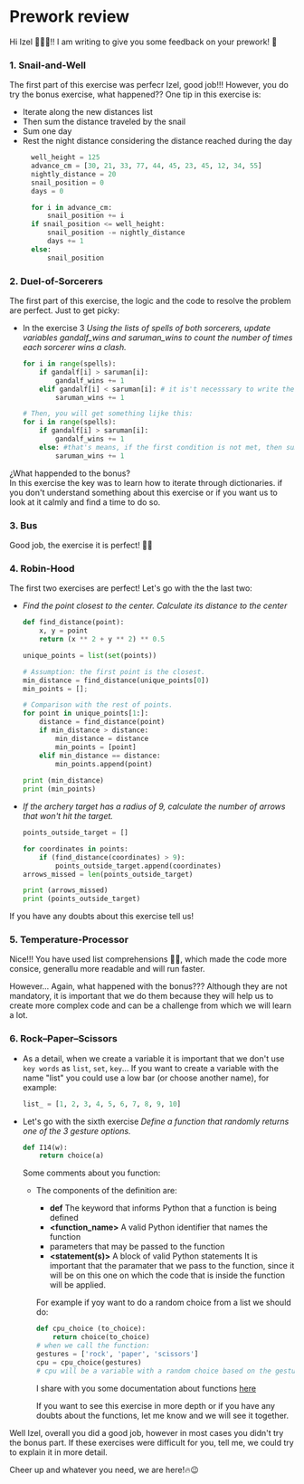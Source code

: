 # Prework review

Hi Izel 🙋🏻‍♀️!! I am writing to give you some feedback on your prework! 🚀

### 1. Snail-and-Well

The first part of this exercise was perfecr Izel, good job!!! However, you do try the bonus exercise, what happened?? 
One tip in this exercise is:
- Iterate along the new distances list 
- Then sum the distance traveled by the snail
- Sum one day 
- Rest the night distance considering the distance reached during the day
  ```python
    well_height = 125
    advance_cm = [30, 21, 33, 77, 44, 45, 23, 45, 12, 34, 55]
    nightly_distance = 20
    snail_position = 0
    days = 0

    for i in advance_cm:
        snail_position += i
    if snail_position <= well_height:
        snail_position -= nightly_distance
        days += 1
    else: 
        snail_position
  ```

### 2. Duel-of-Sorcerers

The first part of this exercise, the logic and the code to resolve the problem are perfect. Just to get picky:

- In the exercise 3 *Using the lists of spells of both sorcerers, update variables gandalf_wins and saruman_wins to count the number of times each sorcerer wins a clash.*

    ```python
    for i in range(spells):
        if gandalf[i] > saruman[i]:
            gandalf_wins += 1
        elif gandalf[i] < saruman[i]: # it is't necesssary to write the second condition using else
            saruman_wins += 1

    # Then, you will get something lijke this: 
    for i in range(spells):
        if gandalf[i] > saruman[i]:
            gandalf_wins += 1
        else: #that's means, if the first condition is not met, then sum 1 to saruman_wins
            saruman_wins += 1
    ```
¿What happended to the bonus?   
In this exercise the key was to learn how to iterate through dictionaries. if you don't understand something about this exercise or if you want us to look at it calmly and find a time to do so. 

### 3. Bus

Good job, the exercise it is perfect! 💪🔥


### 4. Robin-Hood

The first two exercises are perfect! Let's go with the the last two:

-  *Find the point closest to the center. Calculate its distance to the center*
    ```python
    def find_distance(point):
        x, y = point
        return (x ** 2 + y ** 2) ** 0.5

    unique_points = list(set(points))

    # Assumption: the first point is the closest. 
    min_distance = find_distance(unique_points[0])
    min_points = [];

    # Comparison with the rest of points.
    for point in unique_points[1:]:
        distance = find_distance(point)
        if min_distance > distance:
            min_distance = distance
            min_points = [point]
        elif min_distance == distance:
            min_points.append(point)
            
    print (min_distance)
    print (min_points)
    ```
- *If the archery target has a radius of 9, calculate the number of arrows that won't hit the target.*
    ```python
    points_outside_target = []

    for coordinates in points:
        if (find_distance(coordinates) > 9):
            points_outside_target.append(coordinates)
    arrows_missed = len(points_outside_target)

    print (arrows_missed)
    print (points_outside_target)
    ```
If you have any doubts about this exercise tell us! 

### 5. Temperature-Processor

Nice!!! You have used list comprehensions 👏🏽, which made the code more consice, generallu more readable and will run faster. 

However... Again, what happened with the bonus??? Although they are not mandatory, it is important that we do them because they will help us to create more complex code and can be a challenge from which we will learn a lot.

### 6. Rock–Paper–Scissors

- As a detail, when we create a variable it is important that we don't use `key words` as `list`, `set`, `key`... If you want to create a variable with the name "list" you could use a low bar (or choose another name), for example:
    ```python
    list_ = [1, 2, 3, 4, 5, 6, 7, 8, 9, 10]
    ```

- Let's go with the sixth exercise *Define a function that randomly returns one of the 3 gesture options.*
    ```python
    def I14(w):
        return choice(a)
    ```
    Some comments about you function:
    -  The components of the definition are: 
        - **def**	The keyword that informs Python that a function is being defined
        - **<function_name>**	A valid Python identifier that names the function
        - **<parameters>** parameters that may be passed to the function
       - **<statement(s)>**	A block of valid Python statements
    It is important that the paramater that we pass to the function, since it will be on this one on which the code that is inside the function will be applied.

        For example if yoy want to do a random choice from a list we should do: 

        ```python
        def cpu_choice (to_choice):
            return choice(to_choice)
        # when we call the function:
        gestures = ['rock', 'paper', 'scissors']
        cpu = cpu_choice(gestures)
        # cpu will be a variable with a random choice based on the gesture list. 
        ```
    
        I share with you some documentation about functions [here](https://realpython.com/defining-your-own-python-function/)

        If you want to see this exercise in more depth or if you have any doubts about the functions, let me know and we will see it together.

Well Izel, overall you did a good job, however in most cases you didn't try the bonus part. If these exercises were difficult for you, tell me, we could try to explain it in more detail. 

Cheer up and whatever you need, we are here!🔥😉
